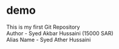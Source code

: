 # demo
This is my first Git Repository
<br>
Author - Syed Akbar Hussaini (15000 SAR)
<br>
Alias Name - Syed Ather Hussaini
